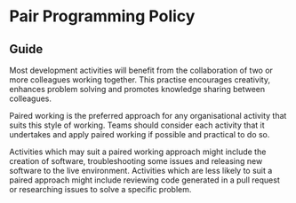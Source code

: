 # Pair Programming Policy

## Guide

Most development activities will benefit from the collaboration of two or more colleagues working together. This practise encourages creativity, enhances problem solving and promotes knowledge sharing between colleagues.

Paired working is the preferred approach for any organisational activity that suits this style of working. Teams should consider each activity that it undertakes and apply paired working if possible and practical to do so.

Activities which may suit a paired working approach might include the creation of software, troubleshooting some issues and releasing new software to the live environment. Activities which are less likely to suit a paired approach might include reviewing code generated in a pull request or researching issues to solve a specific problem.
